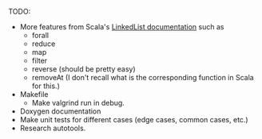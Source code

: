 TODO:
- More features from Scala's [LinkedList documentation](https://www.scala-lang.org/api/2.12.5/scala/collection/mutable/LinkedList.html) such as
  - forall
  - reduce
  - map
  - filter
  - reverse (should be pretty easy)
  - removeAt (I don't recall what is the corresponding function in Scala for this.)
- Makefile
  - Make valgrind run in debug.
- Doxygen documentation
- Make unit tests for different cases (edge cases, common cases, etc.)
- Research autotools.